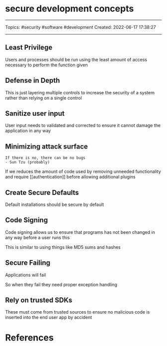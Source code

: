# secure development concepts
---
Topics: #security #software #development
Created: 2022-06-17 17:38:27

---

## Least Privilege

Users and processes should be run using the least amount of access necessary to perform the function given

## Defense in Depth

This is just layering multiple controls to increase the security of a system rather than relying on a single control

## Sanitize user input

User input needs to validated and corrected to ensure it cannot damage the application in any way

## Minimizing attack surface

```ad-attention
If there is no, there can be no bugs
- Sun Tzu (probably)
```

If we reduces the amount of code used by removing unneeded functionality and require [[authentication]] before allowing additional plugins

## Create Secure Defaults

Default installations should be secure by default

## Code Signing

Code signing allows us to ensure that programs has not been changed in any way before a user runs this

This is similar to using things like MD5 sums and hashes

## Secure Failing

Applications will fail

So when they fail they need proper exception handling

## Rely on trusted SDKs

These must come from trusted sources to ensure no malicious code is inserted into the end user app by accident

# References
